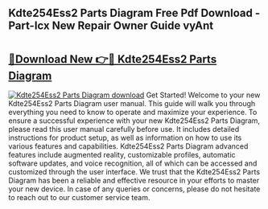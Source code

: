 ## Kdte254Ess2 Parts Diagram Free Pdf Download - Part-Icx New Repair Owner Guide vyAnt

# <h2><a href="http://dfupbm.blite.top/?on=Kdte254Ess2+Parts+Diagram">🔗Download New 👉🔴 Kdte254Ess2 Parts Diagram</a></h2>

[![Kdte254Ess2 Parts Diagram download](https://i.imgur.com/lujVjoI.png)](http://dfupbm.blite.top/?on=Kdte254Ess2+Parts+Diagram)
Get Started! Welcome to your new Kdte254Ess2 Parts Diagram user manual. This guide will walk you through everything you need to know to operate and maximize your experience. To ensure a successful experience with your new Kdte254Ess2 Parts Diagram, please read this user manual carefully before use. It includes detailed instructions for product setup, as well as information on how to use its various features and capabilities. Kdte254Ess2 Parts Diagram advanced features include augmented reality, customizable profiles, automatic software updates, and voice recognition, all of which can be accessed and customized through the user interface. We trust that the Kdte254Ess2 Parts Diagram has been a reliable and effective resource in your efforts to master your new device. In case of any queries or concerns, please do not hesitate to reach out to our customer service team.
